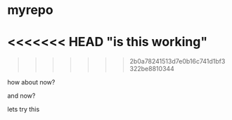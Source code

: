 # myrepo
<<<<<<< HEAD
"is this working" 
=======
>>>>>>> 2b0a78241513d7e0b16c741d1bf3322be8810344

how about now?


and now?

lets try this
